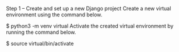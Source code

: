 Step 1 – Create and set up a new Django project
Create a new virtual environment using the command below.

$ python3 -m venv virtual
Activate the created virtual environment by running the command below.

$ source virtual/bin/activate
